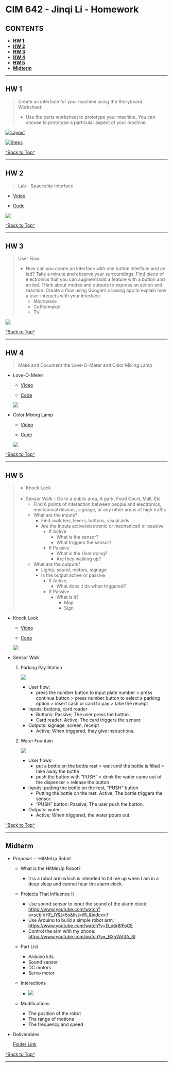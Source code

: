 # CIM 642 - Jinqi Li - Homework

## CONTENTS

* [**HW 1**](https://github.com/kikijinqili/CIM642-JinqiLi#hw-1)
* [**HW 2**](https://github.com/kikijinqili/CIM642-JinqiLi#hw-2)
* [**HW 3**](https://github.com/kikijinqili/CIM642-JinqiLi#hw-3)
* [**HW 4**](https://github.com/kikijinqili/CIM642-JinqiLi#hw-4)
* [**HW 5**](https://github.com/kikijinqili/CIM642-JinqiLi#hw-5)
* [**Midterm**](https://github.com/kikijinqili/CIM642-JinqiLi#midterm)

***

## HW 1

> Create an interface for your machine using the Storyboard Worksheet:
> * Use the parts worksheet to prototype your machine. You can choose to prototype a particular aspect of your machine.

[![Layout](https://kikijinqili.github.io/CIM642-JinqiLi/hw-1/hw-1-layout.jpg)
](https://kikijinqili.github.io/CIM642-JinqiLi/hw-1/hw-1-layout.jpg)

[![Steps](https://kikijinqili.github.io/CIM642-JinqiLi/hw-1/hw-1-steps.jpg)](https://kikijinqili.github.io/CIM642-JinqiLi/hw-1/hw-1-steps.jpg)

[^Back to Top^](https://github.com/kikijinqili/CIM642-JinqiLi#cim-642---jinqi-li---homework)

***

## HW 2

> Lab - Spaceship Interface

* [Video](https://www.youtube.com/watch?v=oAoVtBR4SBs)

* [Code](https://github.com/kikijinqili/CIM642-JinqiLi/blob/master/hw-2/spaceship.ino)

[![](https://kikijinqili.github.io/CIM642-JinqiLi/hw-2/spaceship.jpg)](https://kikijinqili.github.io/CIM642-JinqiLi/hw-2/spaceship.jpg)

[^Back to Top^](https://github.com/kikijinqili/CIM642-JinqiLi#cim-642---jinqi-li---homework)

***

## HW 3

> User Flow <br/>
> * How can you create an interface with one button interface and an led? Take a minute and observe your surroundings. Find piece of electronics that you can augment/add a feature with a button and an led. Think about modes and outputs to express an action and reaction. Create a flow using Google’s drawing app to explain how a user interacts with your interface.
>   * Microwave
>   * Coffeemaker
>   * TV

[![](https://kikijinqili.github.io/CIM642-JinqiLi/hw-3/userflow.png)](https://kikijinqili.github.io/CIM642-JinqiLi/hw-3/userflow.png)

[^Back to Top^](https://github.com/kikijinqili/CIM642-JinqiLi#cim-642---jinqi-li---homework)

***

## HW 4

> Make and Document the Love-O-Meter and Color Mixing Lamp

* Love-O-Meter

  * [Video](https://www.youtube.com/watch?v=t7NgBB1lTbA)

  * [Code](https://github.com/kikijinqili/CIM642-JinqiLi/blob/master/hw-4/love-o-meter.ino)
  
  [![](https://kikijinqili.github.io/CIM642-JinqiLi/hw-4/love-o-meter.jpg)](https://kikijinqili.github.io/CIM642-JinqiLi/hw-4/love-o-meter.jpg)
  
* Color Mixing Lamp

  * [Video](https://www.youtube.com/watch?v=4UDvRaDlXPo)
  
  * [Code](https://github.com/kikijinqili/CIM642-JinqiLi/blob/master/hw-4/colorMixingLamp.ino)
  
  [![](https://kikijinqili.github.io/CIM642-JinqiLi/hw-4/colorMixingLamp.jpg)](https://kikijinqili.github.io/CIM642-JinqiLi/hw-4/colorMixingLamp.jpg)
  
[^Back to Top^](https://github.com/kikijinqili/CIM642-JinqiLi#cim-642---jinqi-li---homework)

***

## HW 5

> * Knock Lock <br/><br/>
> * Sensor Walk - Go to a public area, A park, Food Court, Mall, Etc
>   * Find 6 points of interaction between people and electronics, mechanical devices, signage, or any other areas of high traffic
>   * What are the inputs?
>     * Find switches, levers, buttons, visual aids
>     * Are the inputs active(electronic or mechanical) or passive
>       * If Active
>         * What is the sensor?
>         * What triggers the sensor?
>       * If Passive
>         * What is the User doing?
>         * Are they walking up?
>   * What are the outputs?
>     * Lights, sound, motors, signage
>     * Is the output active or passive
>       * If Active,
>         * What does it do when triggered?
>       * If Passive
>         * What is it?
>           * Map
>           * Sign

* Knock Lock

  * [Video](https://youtu.be/-ib6TvlcsPw)
  
  * [Code](https://github.com/kikijinqili/CIM642-JinqiLi/blob/master/hw-5/knockLock.ino)
  
  [![](https://kikijinqili.github.io/CIM642-JinqiLi/hw-5/knockLock.jpg)](https://kikijinqili.github.io/CIM642-JinqiLi/hw-5/knockLock.jpg)

* Sensor Walk

  1. Parking Pay Station

     [![](https://kikijinqili.github.io/CIM642-JinqiLi/hw-5/payStation.png)](https://kikijinqili.github.io/CIM642-JinqiLi/hw-5/payStation.png)
   
     * User flow: 
       * press the number button to input plate number > press continue button > press number button to select a parking option > insert cash or card to pay > take the receipt
     * Inputs: buttons, card reader
       * Buttons: Passive; The user press the button.
       * Card reader: Active; The card triggers the sensor.
     * Outputs: signage, screen, receipt
       * Active; When triggered, they give instructions.

  2. Water Fountain

     [![](https://kikijinqili.github.io/CIM642-JinqiLi/hw-5/waterFountain.jpg)](https://kikijinqili.github.io/CIM642-JinqiLi/hw-5/waterFountain.jpg)

     * User flows: 
       * put a bottle on the bottle rest > wait until the bottle is filled > take away the bottle
       * push the button with “PUSH” > drink the water came out of the dispenser > release the button
     * Inputs: putting the bottle on the rest, “PUSH” button
       * Putting the bottle on the rest: Active; The bottle triggers the sensor.
       * “PUSH” button: Passive; The user push the button.
     * Outputs: water
       * Active; When triggered, the water pours out.

[^Back to Top^](https://github.com/kikijinqili/CIM642-JinqiLi#cim-642---jinqi-li---homework)

***

## Midterm

* Proposal -- HitMeUp Robot

  * What is the HitMeUp Robot?
    * It is a robot arm which is intended to hit me up when I am in a deep sleep and cannot hear the alarm clock.

  * Projects That Influence It
    * Use sound sensor to input the sound of the alarm clock: 
      https://www.youtube.com/watch?v=setjiVH0_IY&t=5s&list=WL&index=7 
    * Use Arduino to build a simple robot arm: 
      https://www.youtube.com/watch?v=D_x6r8lFoCE 
    * Control the arm with my phone: 
      https://www.youtube.com/watch?v=_B3gWd3A_SI 

  * Part List
    * Arduino kits
    * Sound sensor
    * DC motors
    * Servo motor

  * Interactions
    * [![](https://kikijinqili.github.io/CIM642-JinqiLi/Midterm/flow-hmu.png)](https://kikijinqili.github.io/CIM642-JinqiLi/Midterm/flow-hmu.png)

  * Modifications
    * The position of the robot
    * The range of motions
    * The frequency and speed 

* Deliverables

  [Folder Link](https://github.com/kikijinqili/CIM642-JinqiLi/tree/master/Midterm)
    
[^Back to Top^](https://github.com/kikijinqili/CIM642-JinqiLi#cim-642---jinqi-li---homework)

***
